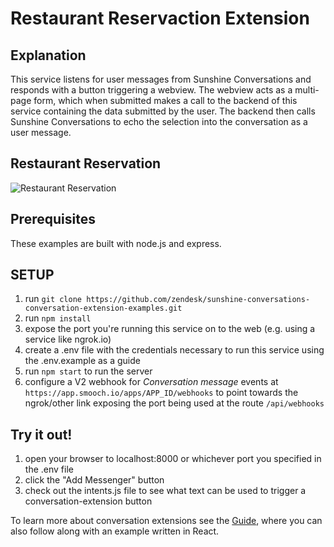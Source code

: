 # Restaurant Reservaction Extension

## Explanation

This service listens for user messages from Sunshine Conversations and responds with a button triggering a webview. The webview acts as a multi-page form, which when submitted makes a call to the backend of this service containing the data submitted by the user. The backend then calls Sunshine Conversations to echo the selection into the conversation as a user message.

## Restaurant Reservation
![Restaurant Reservation](https://smooch.io/static_assets/images/shared/restaurant-reservation-preview.jpg)

## Prerequisites

These examples are built with node.js and express.

## SETUP

1. run `git clone https://github.com/zendesk/sunshine-conversations-conversation-extension-examples.git`
2. run `npm install`
3. expose the port you're running this service on to the web (e.g. using a service like ngrok.io)
4. create a .env file with the credentials necessary to run this service using the .env.example as a guide
5. run `npm start` to run the server
6. configure a V2 webhook for _Conversation message_ events at `https://app.smooch.io/apps/APP_ID/webhooks` to point towards the ngrok/other link exposing the port being used at the route `/api/webhooks`

## Try it out!

1. open your browser to localhost:8000 or whichever port you specified in the .env file
2. click the "Add Messenger" button
3. check out the intents.js file to see what text can be used to trigger a conversation-extension button

To learn more about conversation extensions see the [Guide](https://docs.smooch.io/guide/conversation-extensions/), where you can also follow along with an example written in React.
